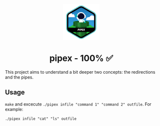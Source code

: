 <div align="center">
<a><img height="120px" src="https://github.com/fesper-s/fesper-s/blob/main/src/42_badges/pipexe.png"></a>

# pipex - 100% ✅
</div>

This project aims to understand a bit deeper two concepts: the redirections and the pipes.

## Usage
`make` and excecute `./pipex infile "command 1" "command 2" outfile`. For example:
```
./pipex infile "cat" "ls" outfile
```
